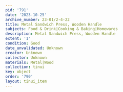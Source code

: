 ```yaml
---
pid: '791'
date: '2023-10-25'
archive_number: 23-01/2-4-22
title: Metal Sandwich Press, Wooden Handle
subjects: Food & Drink|Cooking & Baking|Homewares
description: Metal Sandwich Press, Wooden Handle
extent: '1'
condition: Good
date_unvalidated: Unknown
creator: Unknown
collector: Unknown
materials: Metal|Wood
collection: tinui
key: object
order: '790'
layout: tinui_item
---
```

